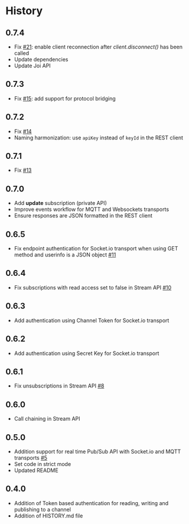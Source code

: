 History
=======

## 0.7.4
* Fix [#21](https://github.com/beebotte/bbt_node/issues/21): enable client reconnection after *client.disconnect()* has been called
* Update dependencies
* Update Joi API

## 0.7.3
* Fix [#15](https://github.com/beebotte/bbt_node/issues/15): add support for protocol bridging

## 0.7.2
* Fix [#14](https://github.com/beebotte/bbt_node/issues/14)
* Naming harmonization: use `apiKey` instead of `keyId` in the REST client

## 0.7.1
* Fix [#13](https://github.com/beebotte/bbt_node/issues/13)

## 0.7.0
* Add **update** subscription (private API)
* Improve events workflow for MQTT and Websockets transports
* Ensure responses are JSON formatted in the REST client

## 0.6.5
* Fix endpoint authentication for Socket.io transport when using GET method and userinfo is a JSON object [#11](https://github.com/beebotte/bbt_node/issues/11)

## 0.6.4
* Fix subscriptions with read access set to false in Stream API [#10](https://github.com/beebotte/bbt_node/issues/10)

## 0.6.3
* Add authentication using Channel Token for Socket.io transport

## 0.6.2
* Add authentication using Secret Key for Socket.io transport

## 0.6.1
* Fix unsubscriptions in Stream API [#8](https://github.com/beebotte/bbt_node/issues/8)

## 0.6.0
* Call chaining in Stream API

## 0.5.0
* Addition support for real time Pub/Sub API with Socket.io and MQTT transports [#5](https://github.com/beebotte/bbt_node/issues/5)
* Set code in strict mode
* Updated README 

## 0.4.0

* Addition of Token based authentication for reading, writing and publishing to a channel
* Addition of HISTORY.md file
